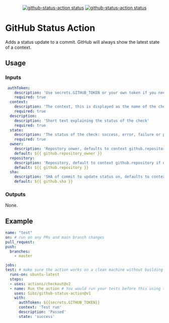 <p align="center">
  <a href="https://github.com/Sibz/github-status-action"><img alt="github-status-action status" 
  src="https://github.com/Sibz/github-status-action/workflows/test/badge.svg"></a>
  <a href="https://github.com/Sibz/github-status-action"><img alt="github-status-action status" src="https://github.com/Sibz/github-status-action/workflows/build/badge.svg"></a>
</p>

# GitHub Status Action

Adds a status update to a commit. GitHub will always show the latest state of a context.

## Usage

### Inputs
```yml
 authToken:
    description: 'Use secrets.GITHUB_TOKEN or your own token if you need to trigger other workflows the use "on: status"'
    required: true
  context:
    description: 'The context, this is displayed as the name of the check'
    required: true
  description:
    description: 'Short text explaining the status of the check'
    required: true
  state:
    description: 'The status of the check: success, error, failure or pending'
    required: true
  owner:
    description: 'Repostory onwer, defaults to context github.repository_owner if ommited'
    default: ${{ github.repository_owner }}
  repository:
    description: 'Repository, default to context github.repository if ommited'
    default: ${{ github.repository }}
  sha:
    description: 'SHA of commit to update status on, defaults to context github.sha'
    default: ${{ github.sha }}
  ```
  ### Outputs
  None.

  ## Example
  ```yml
name: "test"
on: # run on any PRs and main branch changes
  pull_request:
  push:
    branches:
      - master

  jobs:
  test: # make sure the action works on a clean machine without building
    runs-on: ubuntu-latest
    steps:
    - uses: actions/checkout@v2
    - name: Run the action # You would run your tests before this using the output to set state/desc
      uses: Sibz/github-status-action@v1
      with: 
        authToken: ${{secrets.GITHUB_TOKEN}}
        context: 'Test run'
        description: 'Passed'
        state: 'success'
```
